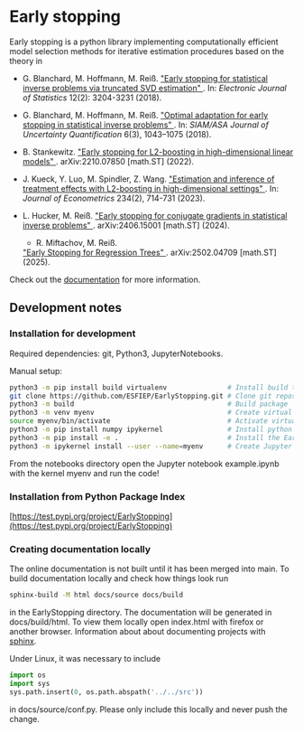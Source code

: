 # Early stopping
Early stopping is a python library implementing computationally efficient model selection methods for iterative estimation procedures based on the theory in

- G. Blanchard, M. Hoffmann, M. Reiß.
  <a href="https://projecteuclid.org/journals/electronic-journal-of-statistics/volume-12/issue-2/Early-stopping-for-statistical-inverse-problems-via-truncated-SVD-estimation/10.1214/18-EJS1482.full">
    "Early stopping for statistical inverse problems via truncated SVD estimation"
  </a>.
  In: <em>Electronic Journal of Statistics</em> 12(2): 3204-3231 (2018).

- G. Blanchard, M. Hoffmann, M. Reiß.
  <a href="https://arxiv.org/abs/1606.07702">
    "Optimal adaptation for early stopping in statistical inverse problems"
  </a>.
  In: <em>SIAM/ASA Journal of Uncertainty Quantification</em> 6(3), 1043–1075 (2018).

- B. Stankewitz. 
  <a href="https://arxiv.org/abs/2210.07850v1">
    "Early stopping for L2-boosting in high-dimensional linear models"
  </a>.
  arXiv:2210.07850 [math.ST] (2022).

- J. Kueck, Y. Luo, M. Spindler, Z. Wang. 
  <a href="https://www.sciencedirect.com/science/article/abs/pii/S0304407622000471">
    "Estimation and inference of treatment effects with L2-boosting in high-dimensional settings"
  </a>.
  In: <em>Journal of Econometrics</em> 234(2), 714-731 (2023).

- L. Hucker, M. Reiß.
  <a href="https://arxiv.org/pdf/2406.15001">
    "Early stopping for conjugate gradients in statistical inverse problems"
  </a>.
  arXiv:2406.15001 [math.ST] (2024).

  - R. Miftachov, M. Reiß.
  <a href="https://arxiv.org/abs/2502.04709">
    "Early Stopping for Regression Trees"
  </a>.
  arXiv:2502.04709 [math.ST] (2025).

Check out the [documentation](https://earlystop.github.io/EarlyStopping/) for more information.

## Development notes

### Installation for development
Required dependencies: git, Python3, JupyterNotebooks.

Manual setup:
```bash
python3 -m pip install build virtualenv               # Install build tools
git clone https://github.com/ESFIEP/EarlyStopping.git # Clone git repository
python3 -m build                                      # Build package
python3 -m venv myenv                                 # Create virtual environment
source myenv/bin/activate                             # Activate virtual environment
python3 -m pip install numpy ipykernel                # Install python packages to the environment
python3 -m pip install -e .                           # Install the EarlyStopping package in editable mode
python3 -m ipykernel install --user --name=myenv      # Create Jupyter kernel from the environment
```
From the notebooks directory open the Jupyter notebook example.ipynb with the kernel myenv and run the code!

### Installation from Python Package Index
[https://test.pypi.org/project/EarlyStopping](https://test.pypi.org/project/EarlyStopping)

### Creating documentation locally
The online documentation is not built until it has been merged into main. To build documentation locally and check how things look run
```bash
sphinx-build -M html docs/source docs/build
```
in the EarlyStopping directory.
The documentation will be generated in docs/build/html.
To view them locally open index.html with firefox or another browser.
Information about about documenting projects with [sphinx](https://www.sphinx-doc.org/en/master/index.html).

Under Linux, it was necessary to include
```python
import os
import sys
sys.path.insert(0, os.path.abspath('../../src'))
```
in docs/source/conf.py.
 Please only include this locally and never push the change.


